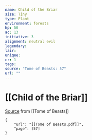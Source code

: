 ```yaml
---
name: Child of the Briar
size: Tiny
type: Plant
environment: forests
hp: 50
ac: 13
initiative: 3
alignment: neutral evil
legendary: 
lair: 
unique: 
cr: 1
tags: 
source: "Tome of Beasts: 57"
url: ""
---
```

# [[Child of the Briar]]

[Source](zotero://open-pdf/library/items/ULEQWHJM?page=57) from [[Tome of Beasts]]

```pdf
{
	"url": "[[Tome of Beasts.pdf]]",
	"page": [57]
}
```

